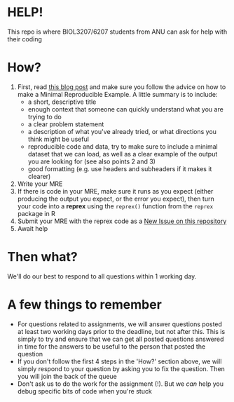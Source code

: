 # HELP!
This repo is where BIOL3207/6207 students from ANU can ask for help with their coding

# How?
1. First, read [this blog post](https://codeblog.jonskeet.uk/2010/08/29/writing-the-perfect-question/) and make sure you follow the advice on how to make a Minimal Reproducible Example. A little summary is to include:
    * a short, descriptive title
    * enough context that someone can quickly understand what you are trying to do
    * a clear problem statement
    * a description of what you've already tried, or what directions you think might be useful
    * reproducible code and data, try to make sure to include a minimal dataset that we can load, as well as a clear example of the output you are looking for (see also points 2 and 3)
    * good formatting (e.g. use headers and subheaders if it makes it clearer)
2. Write your MRE
3. If there is code in your MRE, make sure it runs as you expect (either producing the output you expect, or the error you expect), then turn your code into a **reprex** using the `reprex()` function from the `reprex` package in R
5. Submit your MRE with the reprex code as a [New Issue on this repository](https://github.com/DS4B-ANU/help/issues/new/choose)
6. Await help

# Then what? 
We'll do our best to respond to all questions within 1 working day. 

# A few things to remember
* For questions related to assignments, we will answer questions posted at least two working days prior to the deadline, but not after this. This is simply to try and ensure that we can get all posted questions answered in time for the answers to be useful to the person that posted the question
* If you don't follow the first 4 steps in the 'How?' section above, we will simply respond to your question by asking you to fix the question. Then you will join the back of the queue
* Don't ask us to do the work for the assignment (!). But we *can* help you debug specific bits of code when you're stuck



